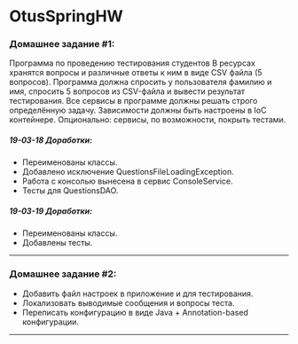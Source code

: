 ﻿# OtusSpringHW 

### Домашнее задание #1:
Программа по проведению тестирования студентов
В ресурсах хранятся вопросы и различные ответы к ним в виде CSV файла (5 вопросов). Программа должна спросить у пользователя фамилию и имя, спросить 5 вопросов из CSV-файла и вывести результат тестирования.
Все сервисы в программе должны решать строго определённую задачу. Зависимости должны быть настроены в IoC контейнере.
Опционально: сервисы, по возможности, покрыть тестами.

##### 19-03-18 Доработки:
- Переименованы классы.
- Добавлено исключение QuestionsFileLoadingException.
- Работа с консолью вынесена в сервис ConsoleService.
- Тесты для QuestionsDAO. 

##### 19-03-19 Доработки:
- Переименованы классы.
- Добавлены тесты.
---
### Домашнее задание #2:
- Добавить файл настроек в приложение и для тестирования.
- Локализовать выводимые сообщения и вопросы теста.
- Переписать конфигурацию в виде Java + Annotation-based конфигурации.
---